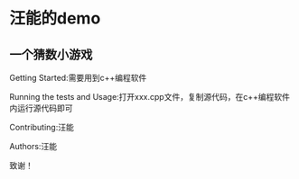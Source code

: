 # 汪能的demo
## 一个猜数小游戏

Getting Started:需要用到c++编程软件

Running the tests and Usage:打开xxx.cpp文件，复制源代码，在c++编程软件内运行源代码即可

Contributing:汪能

Authors:汪能

致谢！